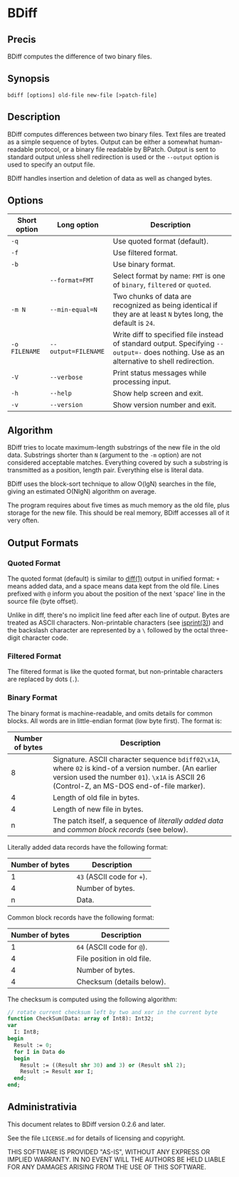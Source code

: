 # BDiff

## Precis

BDiff computes the difference of two binary files.

## Synopsis 

    bdiff [options] old-file new-file [>patch-file]

## Description

BDiff computes differences between two binary files. Text files are treated as a simple sequence of bytes. Output can be either a somewhat human-readable protocol, or a binary file readable by BPatch. Output is sent to standard output unless shell redirection is used or the `--output` option is used to specify an output file.

BDiff handles insertion and deletion of data as well as changed bytes.

## Options

| Short option | Long option | Description |
|--------------|-------------|-------------|
| `-q`         |             | Use quoted format (default). |
| `-f`         |             | Use filtered format. |
| `-b`         |             | Use binary format. |
|              | `--format=FMT`| Select format by name: `FMT` is one of `binary`, `filtered` or `quoted`. |
|`-m N`        | `--min-equal=N`| Two chunks of data are recognized as being identical if they are at least `N` bytes long, the default is `24`. |
| `-o FILENAME` | `--output=FILENAME`| Write diff to specified file instead of standard output. Specifying `--output=-` does nothing. Use as an alternative to shell redirection. |
| `-V`          |  `--verbose`| Print status messages while processing input. |
|`-h`           |  `--help`   | Show help screen and exit. |
|`-v`           |  `--version`| Show version number and exit. |

## Algorithm

BDiff tries to locate maximum-length substrings of the new file in the old data. Substrings shorter than `N` (argument to the `-m` option) are not considered acceptable matches. Everything covered by such a substring is transmitted as a position, length pair. Everything else is literal data.

BDiff uses the block-sort technique to allow O(lgN) searches in the file, giving an estimated O(NlgN) algorithm on average.

The program requires about five times as much memory as the old file, plus storage for the new file. This should be real memory, BDiff accesses all of it very often.

## Output Formats

### Quoted Format

The quoted format (default) is similar to [diff(1)] output in unified format: `+` means added data, and a space means data kept from the old file. Lines prefixed with `@` inform you about the position of the next 'space' line in the source file (byte offset).

Unlike in diff, there's no implicit line feed after each line of output. Bytes are treated as ASCII characters. Non-printable characters (see [isprint(3)]) and the backslash character are represented by a `\` followed by the octal three-digit character code.

### Filtered Format

The filtered format is like the quoted format, but non-printable characters are replaced by dots (`.`).

### Binary Format

The binary format is machine-readable, and omits details for common blocks. All words are in little-endian format (low byte first). The format is:

| Number of bytes | Description |
|-----------------|-------------|
| 8 | Signature. ASCII character sequence `bdiff02\x1A`, where `02` is kind-of a version number. (An earlier version used the number `01`). `\x1A` is ASCII 26 (Control-Z, an MS-DOS end-of-file marker). |
| 4 | Length of old file in bytes. |
| 4 | Length of new file in bytes. |
| n | The patch itself, a sequence of _literally added data_ and _common block records_ (see below). |

Literally added data records have the following format:

| Number of bytes | Description                |
|-----------------|----------------------------|
|  1              | `43` (ASCII code for `+`). |
|  4              | Number of bytes.           |
|  n              | Data.                      |

Common block records have the following format:

| Number of bytes | Description                |
|-----------------|----------------------------|
| 1               | `64` (ASCII code for `@`). |
| 4               | File position in old file. |
| 4               | Number of bytes.           |
| 4               | Checksum (details below).  |

The checksum is computed using the following algorithm:

```pascal
// rotate current checksum left by two and xor in the current byte
function CheckSum(Data: array of Int8): Int32;
var
  I: Int8;
begin
  Result := 0;
  for I in Data do
  begin
    Result := ((Result shr 30) and 3) or (Result shl 2);
    Result := Result xor I;
  end;
end;
```

## Administrativia

This document relates to BDiff version 0.2.6 and later.

See the file `LICENSE.md` for details of licensing and copyright.

THIS SOFTWARE IS PROVIDED "AS-IS", WITHOUT ANY EXPRESS OR IMPLIED WARRANTY. IN
NO EVENT WILL THE AUTHORS BE HELD LIABLE FOR ANY DAMAGES ARISING FROM THE USE OF
THIS SOFTWARE.

[diff(1)]: https://man.openbsd.org/diff.1
[isprint(3)]: https://man.openbsd.org/isprint.3
